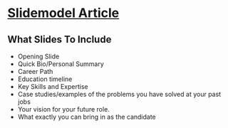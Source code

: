 # [Slidemodel Article](https://slidemodel.com/how-to-give-a-compelling-interview-presentation/)

## What Slides To Include

- Opening Slide
- Quick Bio/Personal Summary
- Career Path
- Education timeline
- Key Skills and Expertise
- Case studies/examples of the problems you have solved at your past jobs
- Your vision for your future role.
- What exactly you can bring in as the candidate
